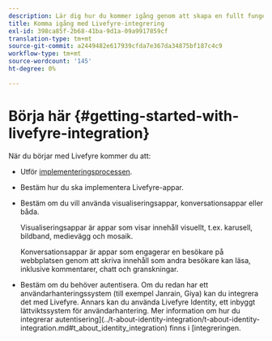 ```yaml
---
description: Lär dig hur du kommer igång genom att skapa en fullt fungerande Livefyre-app. Bygg vidare på appen för att hantera grundläggande autentisering, delning via sociala medier och händelsespårning.
title: Komma igång med Livefyre-integrering
exl-id: 398ca85f-2b68-41ba-9d1a-09a9917859cf
translation-type: tm+mt
source-git-commit: a2449482e617939cfda7e367da34875bf187c4c9
workflow-type: tm+mt
source-wordcount: '145'
ht-degree: 0%

---
```


# Börja här {#getting-started-with-livefyre-integration}

När du börjar med Livefyre kommer du att:

* Utför [implementeringsprocessen](../c-getting-started/c-implementation-process/c-implementation-process.md#c_implementation_process).
* Bestäm hur du ska implementera Livefyre-appar.
* Bestäm om du vill använda visualiseringsappar, konversationsappar eller båda.

   Visualiseringsappar är appar som visar innehåll visuellt, t.ex. karusell, bildband, medievägg och mosaik.

   Konversationsappar är appar som engagerar en besökare på webbplatsen genom att skriva innehåll som andra besökare kan läsa, inklusive kommentarer, chatt och granskningar.

* Bestäm om du behöver autentisera. Om du redan har ett användarhanteringssystem (till exempel Janrain, Giya) kan du integrera det med Livefyre. Annars kan du använda Livefyre Identity, ett inbyggt lättviktssystem för användarhantering. Mer information om hur du integrerar autentisering](../t-about-identity-integration/t-about-identity-integration.md#t_about_identity_integration) finns i [integreringen.
